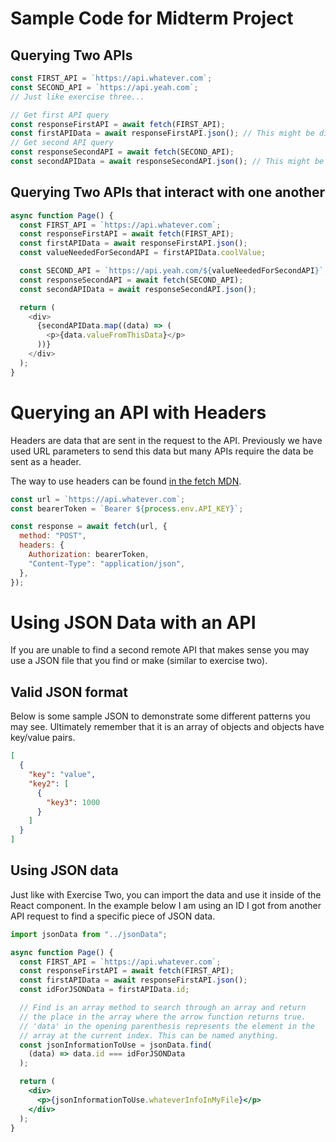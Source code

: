 # Sample Code for Midterm Project

## Querying Two APIs

```js
const FIRST_API = `https://api.whatever.com`;
const SECOND_API = `https://api.yeah.com`;
// Just like exercise three...

// Get first API query
const responseFirstAPI = await fetch(FIRST_API);
const firstAPIData = await responseFirstAPI.json(); // This might be different for each API
// Get second API query
const responseSecondAPI = await fetch(SECOND_API);
const secondAPIData = await responseSecondAPI.json(); // This might be different for each API
```

## Querying Two APIs that interact with one another

```js
async function Page() {
  const FIRST_API = `https://api.whatever.com`;
  const responseFirstAPI = await fetch(FIRST_API);
  const firstAPIData = await responseFirstAPI.json();
  const valueNeededForSecondAPI = firstAPIData.coolValue;

  const SECOND_API = `https://api.yeah.com/${valueNeededForSecondAPI}`;
  const responseSecondAPI = await fetch(SECOND_API);
  const secondAPIData = await responseSecondAPI.json();

  return (
    <div>
      {secondAPIData.map((data) => (
        <p>{data.valueFromThisData}</p>
      ))}
    </div>
  );
}
```

# Querying an API with Headers

Headers are data that are sent in the request to the API.
Previously we have used URL parameters to send this data but many APIs require the data be sent as a header.

The way to use headers can be found [in the fetch MDN](https://developer.mozilla.org/en-US/docs/Web/API/Fetch_API).

```js
const url = `https://api.whatever.com`;
const bearerToken = `Bearer ${process.env.API_KEY}`;

const response = await fetch(url, {
  method: "POST",
  headers: {
    Authorization: bearerToken,
    "Content-Type": "application/json",
  },
});
```

# Using JSON Data with an API

If you are unable to find a second remote API that makes sense you may use a JSON file that you find or make (similar to exercise two).

## Valid JSON format

Below is some sample JSON to demonstrate some different patterns you may see. Ultimately remember that it is an array of objects and objects have key/value pairs.

```json
[
  {
    "key": "value",
    "key2": [
      {
        "key3": 1000
      }
    ]
  }
]
```

## Using JSON data

Just like with Exercise Two, you can import the data and use it inside of the React component. In the example below I am using an ID I got from another API request to find a specific piece of JSON data.

```jsx
import jsonData from "../jsonData";

async function Page() {
  const FIRST_API = `https://api.whatever.com`;
  const responseFirstAPI = await fetch(FIRST_API);
  const firstAPIData = await responseFirstAPI.json();
  const idForJSONData = firstAPIData.id;

  // Find is an array method to search through an array and return
  // the place in the array where the arrow function returns true.
  // 'data' in the opening parenthesis represents the element in the
  // array at the current index. This can be named anything.
  const jsonInformationToUse = jsonData.find(
    (data) => data.id === idForJSONData
  );

  return (
    <div>
      <p>{jsonInformationToUse.whateverInfoInMyFile}</p>
    </div>
  );
}
```
